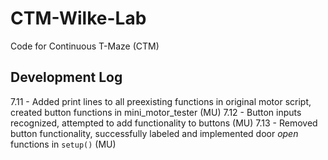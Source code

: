 # CTM-Wilke-Lab
Code for Continuous T-Maze (CTM)

## Development Log
7.11 - Added print lines to all preexisting functions in original motor script, created button functions in mini_motor_tester (MU)
7.12 - Button inputs recognized, attempted to add functionality to buttons (MU)
7.13 - Removed button functionality, successfully labeled and implemented door *open* functions in `setup()` (MU)

